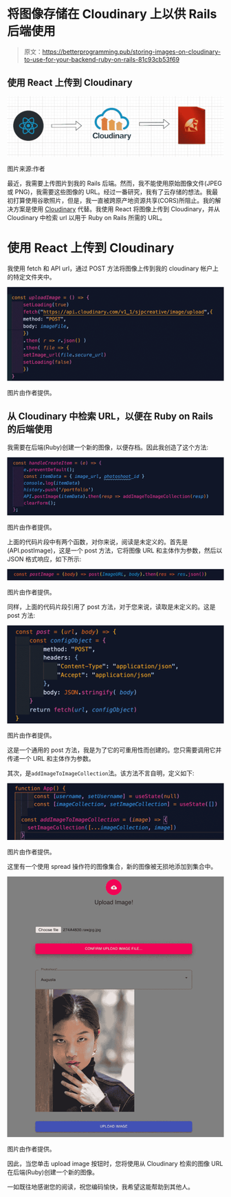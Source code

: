 # 将图像存储在 Cloudinary 上以供 Rails 后端使用

> 原文：<https://betterprogramming.pub/storing-images-on-cloudinary-to-use-for-your-backend-ruby-on-rails-81c93cb53f69>

## 使用 React 上传到 Cloudinary

![](img/3123359300eccb1ec3b63f5a7fbb56c5.png)

图片来源:作者

最近，我需要上传图片到我的 Rails 后端。然而，我不能使用原始图像文件(JPEG 或 PNG)，我需要这些图像的 URL。经过一番研究，我有了云存储的想法。我最初打算使用谷歌照片，但是，我一直被跨原产地资源共享(CORS)所阻止。我的解决方案是使用 [Cloudinary](https://cloudinary.com) 代替。我使用 React 将图像上传到 Cloudinary，并从 Cloudinary 中检索 url 以用于 Ruby on Rails 所需的 URL。

# 使用 React 上传到 Cloudinary

我使用 fetch 和 API url，通过 POST 方法将图像上传到我的 cloudinary 帐户上的特定文件夹中。

![](img/9675c8d4ff10d0fcdd1c291008920dd3.png)

图片由作者提供。

## 从 Cloudinary 中检索 URL，以便在 Ruby on Rails 的后端使用

我需要在后端(Ruby)创建一个新的图像，以便存档。因此我创造了这个方法:

![](img/aff75deeddb4e821d76788c2c5c02bfa.png)

图片由作者提供。

上面的代码片段中有两个函数，对你来说，阅读是未定义的。首先是(API.postImage)，这是一个 post 方法，它将图像 URL 和主体作为参数，然后以 JSON 格式响应，如下所示:

![](img/9d26a94133831f2d1e5714f8ab0e537e.png)

图片由作者提供。

同样，上面的代码片段引用了 post 方法，对于您来说，读取是未定义的。这是 post 方法:

![](img/670ba452325a916e9ca267d2ca911d8a.png)

图片由作者提供。

这是一个通用的 post 方法，我是为了它的可重用性而创建的。您只需要调用它并传递一个 URL 和主体作为参数。

其次，是`addImageToImageCollection`法。该方法不言自明，定义如下:

![](img/b960fa9eda06fc22765d620630307a57.png)

图片由作者提供。

这里有一个使用 spread 操作符的图像集合，新的图像被无损地添加到集合中。

![](img/38e4d6d67f18cb7508e756f9c0e2a814.png)

图片由作者提供。

因此，当您单击 upload image 按钮时，您将使用从 Cloudinary 检索的图像 URL 在后端(Ruby)创建一个新的图像。

一如既往地感谢您的阅读，祝您编码愉快，我希望这能帮助到其他人。